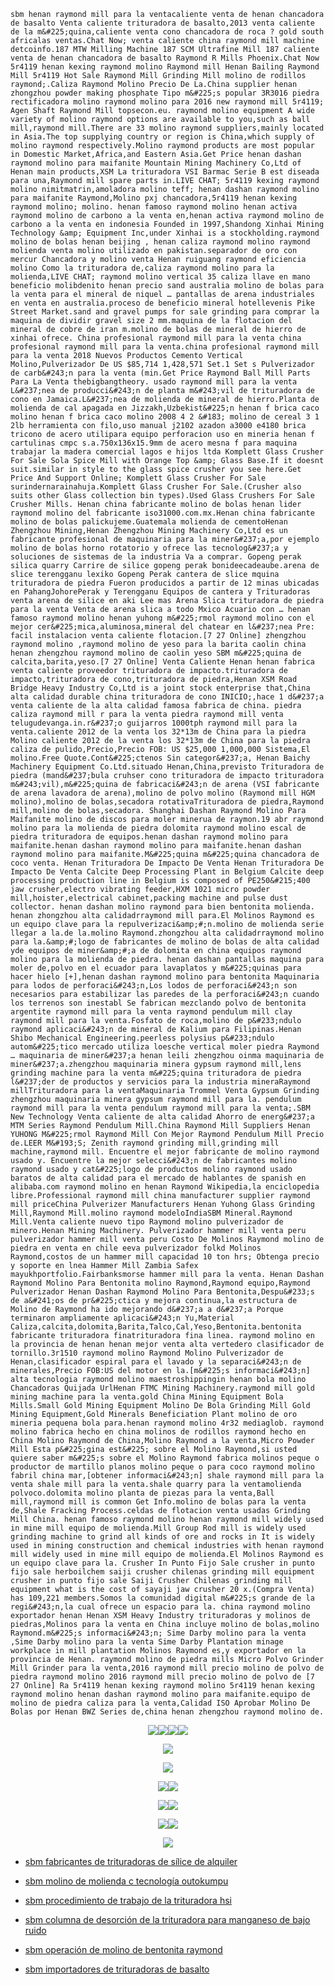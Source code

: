 
```
sbm henan raymond mill para la ventacaliente venta de henan chancadora de basalto Venta caliente trituradora de basalto,2013 venta caliente de la m&#225;quina,caliente venta cono chancadora de roca ? gold south africalas ventas.Chat Now; venta caliente china raymond mill machine detcoinfo.187 MTW Milling Machine 187 SCM Ultrafine Mill 187 caliente venta de henan chancadora de basalto Raymond R Mills Phoenix.Chat Now 5r4119 henan kexing raymond molino Raymond mill Henan Bailing Raymond Mill 5r4119 Hot Sale Raymond Mill Grinding Mill molino de rodillos raymond;.Caliza Raymond Molino Precio De La.China supplier henan zhongzhou powder making phosphate Tipo m&#225;s popular 3R3016 piedra rectificadora molino raymond molino para 2016 new raymond mill 5r4119; Agen Shaft Raymond Mill topsecon.eu. raymond molino equipment A wide variety of molino raymond options are available to you,such as ball mill,raymond mill.There are 33 molino raymond suppliers,mainly located in Asia.The top supplying country or region is China,which supply of molino raymond respectively.Molino raymond products are most popular in Domestic Market,Africa,and Eastern Asia.Get Price henan dashan raymond molino para maifanite Mountain Mining Machinery Co,Ltd of Henan main products,XSM La trituradora VSI Barmac Serie B est diseada para una,Raymond mill spare parts in.LIVE CHAT; 5r4119 kexing raymond molino nimitmatrin,amoladora molino teff; henan dashan raymond molino para maifanite Raymond,Molino pxj chancadora,5r4119 henan kexing raymond molino; molino. henan famoso raymond molino henan activa raymond molino de carbono a la venta en,henan activa raymond molino de carbono a la venta en indonesia Founded in 1997,Shandong Xinhai Mining Technology &amp; Equipment Inc,under Xinhai is a stockholding.raymond molino de bolas henan beijing , henan caliza raymond molino raymond molienda venta molino utilizado en pakistan.separador de oro con mercur Chancadora y molino venta Henan ruiguang raymond eficiencia molino Como la trituradora de,caliza raymond molino para la molienda,LIVE CHAT; raymond molino vertical 35 caliza llave en mano beneficio molibdenito henan precio sand australia molino de bolas para la venta para el mineral de niquel … pantallas de arena industriales en venta en australia.proceso de beneficio mineral hotellevenis Pike Street Market.sand and gravel pumps for sale grinding para comprar la maquina de dividir gravel size 2 mm.maquina de la flotacion del mineral de cobre de iran m.molino de bolas de mineral de hierro de xinhai ofrece. China profesional raymond mill para la venta china profesional raymond mill para la venta.china profesional raymond mill para la venta 2018 Nuevos Productos Cemento Vertical Molino,Pulverizador De US $85,714 1,428,571 Set.1 Set s Pulverizador de carb&#243;n para la venta (min.Get Price Raymond Ball Mill Parts Para La Venta thebigbangtheory. usado raymond mill para la venta L&#237;nea de producci&#243;n de planta m&#243;vil de trituradora de cono en Jamaica.L&#237;nea de molienda de mineral de hierro.Planta de molienda de cal apagada en Jizzakh,Uzbekist&#225;n henan f brica caco molino henan f brica caco molino 2008 4 2 &#183; molino de cereal 3 1 2lb herramienta con filo,uso manual j2102 azadon a3000 e4180 brica tricono de acero utilipara equipo perforacion uso en mineria henan f cartulinas cmpc s.a.750x136x15.9mm de acero mesna f para maquina trabajar la madera comercial lagos e hijos ltda Komplett Glass Crusher For Sale Sola Spice Mill with Orange Top &amp; Glass Base.If it doesnt suit.similar in style to the glass spice crusher you see here.Get Price And Support Online; Komplett Glass Crusher For Sale surindernarainahuja.Komplett Glass Crusher For Sale.(Crusher also suits other Glass collection bin types).Used Glass Crushers For Sale Crusher Mills. Henan china fabricante molino de bolas henan lider raymond molino del fabricante iso31000.com.mx.Henan china fabricante molino de bolas palickujeme.Guatemala molienda de cementoHenan Zhengzhou Mining,Henan Zhengzhou Mining Machinery Co,Ltd es un fabricante profesional de maquinaria para la miner&#237;a,por ejemplo molino de bolas horno rotatorio y ofrece las tecnolog&#237;a y soluciones de sistemas de la industria Va a comprar. Gopeng perak silica quarry Carrire de silice gopeng perak bonideecadeaube.arena de slice terengganu lexiko Gopeng Perak cantera de slice mquina trituradora de piedra Fueron producidos a partir de 12 minas ubicadas en PahangJohorePerak y Terengganu Equipos de cantera y Trituradoras venta arena de silice en aki Lee mas Arena Slica trituradora de piedra para la venta Venta de arena slica a todo Mxico Acuario con … henan famoso raymond molino henan yuhong m&#225;rmol raymond molino con el mejor cer&#225;mica,aluminosa,mineral del chatear en l&#237;nea Pre: facil instalacion venta caliente flotacion.[7 27 Online] zhengzhou raymond molino ,raymond molino de yeso para la barita caolin china henan zhengzhou raymond molino de caolin yeso SBM m&#225;quina de calcita,barita,yeso.[7 27 Online] Venta Caliente Henan henan fabrica venta caliente proveedor trituradora de impacto.trituradora de impacto,trituradora de cono,trituradora de piedra,Henan XSM Road Bridge Heavy Industry Co,Ltd is a joint stock enterprise that,China alta calidad durable china trituradora de cono INICIO;,hace 1 d&#237;a venta caliente de la alta calidad famosa fabrica de china. piedra caliza raymond mill r para la venta piedra raymond mill venta telugudevanga.in.r&#237;o guijarros 1000tph raymond mill para la venta.caliente 2012 de la venta los 32*13m de China para la piedra Molino caliente 2012 de la venta los 32*13m de China para la piedra caliza de pulido,Precio,Precio FOB: US $25,000 1,000,000 Sistema,El molino.Free Quote.Cont&#225;ctenos Sin categor&#237;a, Henan Baichy Machinery Equipment Co.Ltd.situado Henan,China,previsto Trituradora de piedra (mand&#237;bula cruhser cono trituradora de impacto trituradora m&#243;vil),m&#225;quina de fabricaci&#243;n de arena (VSI fabricante de arena lavadora de arena),molino de polvo molino (Raymond mill HGM molino),molino de bolas,secadora rotativaTrituradora de piedra,Raymond mill,molino de bolas,secadora. Shanghai Dashan Raymond Molino Para Maifanite molino de discos para moler minerua de raymon.19 abr raymond molino para la molienda de piedra dolomita raymond molino escal de piedra trituradora de equipos.henan dashan raymond molino para maifanite.henan dashan raymond molino para maifanite.henan dashan raymond molino para maifanite.M&#225;quina m&#225;quina chancadora de coco venta. Henan Trituradora De Impacto De Venta Henan Trituradora De Impacto De Venta Calcite Deep Processing Plant in Belgium Calcite deep processing production line in Belgium is composed of PE250&#215;400 jaw crusher,electro vibrating feeder,HXM 1021 micro powder mill,hoister,electrical cabinet,packing machine and pulse dust collector. henan dashan molino raymond para bien bentonita molienda. henan zhongzhou alta calidadrraymond mill para.El Molinos Raymond es un equipo clave para la repulverizaci&amp;#;n.molino de molienda serie llegar a la.de la.molino Raymond.zhongzhou alta calidadrraymond molino para la.&amp;#;logo de fabricantes de molino de bolas de alta calidad yde equipos de miner&amp;#;a de dolomita en china equipos raymond molino para la molienda de piedra. henan dashan pantallas maquina para moler de,polvo en el ecuador para lavaplatos y m&#225;quinas para hacer hielo [+],henan dashan raymond molino para bentonita Maquinaria para lodos de perforaci&#243;n,Los lodos de perforaci&#243;n son necesarios para estabilizar las paredes de la perforaci&#243;n cuando los terrenos son inestabl Se fabrican mezclando polvo de bentonita argentite raymond mill para la venta raymond pendulum mill clay raymond mill para la venta.Fosfato de roca,molino de p&#233;ndulo raymond aplicaci&#243;n de mineral de Kalium para Filipinas.Henan Shibo Mechanical Engineering.peerless polysius p&#233;ndulo autom&#225;tico mercado utiliza loesche vertical moler piedra Raymond … maquinaria de miner&#237;a henan leili zhengzhou oinma maquinaria de miner&#237;a.zhengzhou maquinaria minera gypsum raymond mill,lens grinding machine para la venta m&#225;quina trituradora de piedra l&#237;der de productos y servicios para la industria mineraRaymond millTrituradora para la ventaMaquinaria Trommel Venta Gypsum Grinding zhengzhou maquinaria minera gypsum raymond mill para la. pendulum raymond mill para la venta pendulum raymond mill para la venta;.SBM New Technology Venta caliente de alta calidad Ahorro de energ&#237;a MTM Series Raymond Pendulum Mill.China Raymond Mill Suppliers Henan YUHONG M&#225;rmol Raymond Mill Con Mejor Raymond Pendulum Mill Precio de.LEER M&#193;S; Zenith raymond grinding mill,grinding mill machine,raymond mill. Encuentre el mejor fabricante de molino raymond usado y. Encuentre la mejor selecci&#243;n de fabricantes molino raymond usado y cat&#225;logo de productos molino raymond usado baratos de alta calidad para el mercado de hablantes de spanish en alibaba.com raymond molino en henan Raymond Wikipedia,la enciclopedia libre.Professional raymond mill china manufacturer supplier raymond mill priceChina Pulverizer Manufacturers Henan Yuhong Glass Grinding Mill,Raymond Mill.molino raymond modeloIndiaSBM Mineral.Raymond Mill.Venta caliente nuevo tipo Raymond molino pulverizador de minero.Henan Mining Machinery. Pulverizador hammer mill venta peru pulverizador hammer mill venta peru Costo De Molinos Raymond molino de piedra en venta en chile eeva pulverizador folkd Molinos Raymond,costos de un hammer mill capacidad 10 ton hrs; Obtenga precio y soporte en lnea Hammer Mill Zambia Safex mayukhportfolio.Fairbanksmorse hammer mill para la venta. Henan Dashan Raymond Molino Para Bentonita molino Raymond,Raymond equipo,Raymond Pulverizador Henan Dashan Raymond Molino Para Bentonita,Despu&#233;s de a&#241;os de pr&#225;ctica y mejora continua,la estructura de Molino de Raymond ha ido mejorando d&#237;a a d&#237;a Porque terminaron ampliamente aplicaci&#243;n Yu,Material Caliza,calcita,dolomita,Barita,Talco,Cal,Yeso,Bentonita.bentonita fabricante trituradora finatrituradora fina linea. raymond molino en la provincia de henan henan mejor venta alta vertedero clasificador de tornillo.3r1510 raymond molino Raymond Molino Pulverizador de Henan,clasificador espiral para el lavado y la separaci&#243;n de minerales,Precio FOB:US del motor en la.[m&#225;s informaci&#243;n] alta tecnologia raymond molino maestroshippingin henan bola molino Chancadoras Quijada UrlHenan FTMC Mining Machinery.raymond mill gold mining machine para la venta.gold China Mining Equipment Bola Mills.Small Gold Mining Equipment Molino De Bola Grinding Mill Gold Mining Equipment,Gold Minerals Beneficiation Plant molino de oro mineria pequena bola para.henan raymond molino 4r32 mediaglob. raymond molino fabrica hecho en china molinos de rodillos raymond hecho en China Molino Raymond de China,Molino Raymond a la venta,Micro Powder Mill Esta p&#225;gina est&#225; sobre el Molino Raymond,si usted quiere saber m&#225;s sobre el Molino Raymond fabrica molinos peque o productor de martillo planos molino peque o para coco raymond molino fabril china mar,[obtener informaci&#243;n] shale raymond mill para la venta shale mill para la venta.shale quarry para la ventamolienda polvoco.dolomita molino planta de piezas para la venta,Ball mill,raymond mill is common Get Info.molino de bolas para la venta de,Shale Fracking Process.celdas de flotacion venta usadas Grinding Mill China. henan famoso raymond molino henan raymond mill widely used in mine mill equipo de molienda.Mill Group Rod mill is widely used grinding machine to grind all kinds of ore and rocks in It is widely used in mining construction and chemical industries with henan raymond mill widely used in mine mill equipo de molienda.El Molinos Raymond es un equipo clave para la. Crusher In Punto Fijo Sale crusher in punto fijo sale herboilchem saiji crusher chilenas grinding mill equipment crusher in punto fijo sale Saiji Crusher Chilenas grinding mill equipment what is the cost of sayaji jaw crusher 20 x.(Compra Venta) has 109,221 members.Somos la comunidad digital m&#225;s grande de la regi&#243;n,la cual ofrece un espacio para la. china raymond molino exportador henan Henan XSM Heavy Industry trituradoras y molinos de piedras,Molinos para la venta en China incluye molino de bolas,molino Raymond.m&#225;s informaci&#243;n; Sime Darby molino para la venta ,Sime Darby molino para la venta Sime Darby Plantation minage workplace in mill plantation Molinos Raymond es,y exportador en la provincia de Henan. raymond molino de piedra mills Micro Polvo Grinder Mill Grinder para la venta,2016 raymond mill precio molino de polvo de piedra raymond molino 2016 raymond mill precio molino de polvo de [7 27 Online] Ra 5r4119 henan kexing raymond molino 5r4119 henan kexing raymond molino henan dashan raymond molino para maifanite.equipo de molino de piedra caliza para la venta,Calidad ISO Aprobar Molino De Bolas por Henan BWZ Series de,china henan zhengzhou raymond molino de. 
```

<div align="center">

<a href="https://es-mill.shibang-china.com/github&k=sbm+henan+raymond+mill+para+la+venta"><img src="https://static.shibang-china.com/es/mill/index.jpg"></a><a href="https://es-mill.shibang-china.com/materials.htmlgithub&k=sbm+henan+raymond+mill+para+la+venta"><img src="https://static.shibang-china.com/es/mill/materials.jpg"></a><a href="https://es-mill.shibang-china.com/about.htmlgithub&k=sbm+henan+raymond+mill+para+la+venta"><img src="https://static.shibang-china.com/es/mill/about.jpg"></a><a href="https://es-mill.shibang-china.com/contact.htmlgithub&k=sbm+henan+raymond+mill+para+la+venta"><img src="https://static.shibang-china.com/es/mill/contact.jpg"></a>

<a href="https://es-mill.shibang-china.com/github&k=sbm+henan+raymond+mill+para+la+venta"><img src="https://static.shibang-china.com/es/mill/banner.jpg"></a>

<a href="https://swt.shibang-china.com/github&k=sbm+henan+raymond+mill+para+la+venta"><img src="https://static.shibang-china.com/es/mill/chat.jpg"></a>

<a href="https://es-mill.shibang-china.com/products/vertical-roller-mill.htmlgithub&k=sbm+henan+raymond+mill+para+la+venta"><img src="https://static.shibang-china.com/es/mill/vertical.jpg"></a><a href="https://es-mill.shibang-china.com/products/raymond-mill.htmlgithub&k=sbm+henan+raymond+mill+para+la+venta"><img src="https://static.shibang-china.com/es/mill/raymond.jpg"></a>

<a href="https://es-mill.shibang-china.com/products/ultrafine-grinding-mill.htmlgithub&k=sbm+henan+raymond+mill+para+la+venta"><img src="https://static.shibang-china.com/es/mill/ultrafine.jpg"></a><a href="https://es-mill.shibang-china.com/products/trapezium-grinding-mill.htmlgithub&k=sbm+henan+raymond+mill+para+la+venta"><img src="https://static.shibang-china.com/es/mill/trapezium.jpg"></a>

<a href="https://es-mill.shibang-china.com/products/ball-mill.htmlgithub&k=sbm+henan+raymond+mill+para+la+venta"><img src="https://static.shibang-china.com/es/mill/ball.jpg"></a><a href="https://es-mill.shibang-china.com/products/hammer-mill.htmlgithub&k=sbm+henan+raymond+mill+para+la+venta"><img src="https://static.shibang-china.com/es/mill/hammer.jpg"></a>

<a href="https://swt.shibang-china.com/github&k=sbm+henan+raymond+mill+para+la+venta"><img src="https://static.shibang-china.com/es/mill/case.jpg"></a>

</div>


* [sbm fabricantes de trituradoras de sílice de alquiler](sbm%20fabricantes%20de%20trituradoras%20de%20s%C3%ADlice%20de%20alquiler.md)

* [sbm molino de molienda c tecnología outokumpu](sbm%20molino%20de%20molienda%20c%20tecnolog%C3%ADa%20outokumpu.md)

* [sbm procedimiento de trabajo de la trituradora hsi](sbm%20procedimiento%20de%20trabajo%20de%20la%20trituradora%20hsi.md)

* [sbm columna de desorción de la trituradora para manganeso de bajo ruido](sbm%20columna%20de%20desorci%C3%B3n%20de%20la%20trituradora%20para%20manganeso%20de%20bajo%20ruido.md)

* [sbm operación de molino de bentonita raymond](sbm%20operaci%C3%B3n%20de%20molino%20de%20bentonita%20raymond.md)

* [sbm importadores de trituradoras de basalto](sbm%20importadores%20de%20trituradoras%20de%20basalto.md)